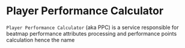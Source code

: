 # Player Performance Calculator

`Player Performance Calculator` (aka PPC) is a service responsible for beatmap performance attributes processing and
performance points calculation hence the name 
